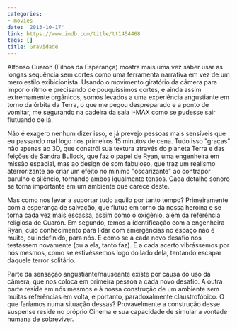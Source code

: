 ```yaml
---
categories:
- movies
date: '2013-10-17'
link: https://www.imdb.com/title/tt1454468
tags: []
title: Gravidade
---
```


Alfonso Cuarón (Filhos da Esperança) mostra mais uma vez saber usar as longas sequência sem cortes como uma ferramenta narrativa em vez de um mero estilo exibicionista. Usando o movimento giratório da câmera para impor o ritmo e precisando de pouquíssimos cortes, e ainda assim extremamente orgânicos, somos levados a uma experiência angustiante em torno da órbita da Terra, o que me pegou despreparado e a ponto de vomitar, me segurando na cadeira da sala I-MAX como se pudesse sair flutuando de lá.

Não é exagero nenhum dizer isso, e já prevejo pessoas mais sensíveis que eu passando mal logo nos primeiros 15 minutos de cena. Tudo isso "graças" não apenas ao 3D, que constrói sua textura através do planeta Terra e das feições de Sandra Bullock, que faz o papel de Ryan, uma engenheira em missão espacial, mas ao design de som fabuloso, que traz um realismo aterrorizante ao criar um efeito no mínimo "oscarizante" ao contrapor barulho e silêncio, tornando ambos igualmente tensos. Cada detalhe sonoro se torna importante em um ambiente que carece deste.

Mas como nos levar a suportar tudo aquilo por tanto tempo? Primeiramente com a esperança de salvação, que flutua em torno da nossa heroína e se torna cada vez mais escassa, assim como o oxigênio, além da referência religiosa de Cuarón. Em segundo, temos a identificação com a engenheira Ryan, cujo conhecimento para lidar com emergências no espaço não é muito, ou indefinido, para nós. É como se a cada novo desafio nos testassem novamente (ou a ela, tanto faz). E a cada acerto vibrássemos por nós mesmos, como se estivéssemos logo do lado dela, tentando escapar daquele terror solitário.

Parte da sensação angustiante/nauseante existe por causa do uso da câmera, que nos coloca em primeira pessoa a cada novo desafio. A outra parte reside em nós mesmos e à nossa construção de um ambiente sem muitas referências em volta, e portanto, paradoxalmente claustrofóbico. O que faríamos numa situação dessas? Provavelmente a construção desse suspense reside no próprio Cinema e sua capacidade de simular a vontade humana de sobreviver.